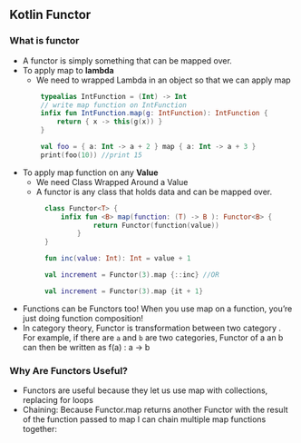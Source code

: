 ## Kotlin Functor

### What is functor
 - A functor is simply something that can be mapped over.
 - To apply map to **lambda**
    - We need to wrapped Lambda in an object so that we can apply map
        ```kotlin
         typealias IntFunction = (Int) -> Int
         // write map function on IntFunction
         infix fun IntFunction.map(g: IntFunction): IntFunction {
             return { x -> this(g(x)) }
         }
       
         val foo = { a: Int -> a + 2 } map { a: Int -> a + 3 }
         print(foo(10)) //print 15
        ```
 - To apply map function on any **Value** 
    - We need  Class Wrapped Around a Value
    - A functor is any class that holds data and can be mapped over.
        ```kotlin
          class Functor<T> {
              infix fun <B> map(function: (T) -> B ): Functor<B> {
                      return Functor(function(value))
                  }
          }   
      
          fun inc(value: Int): Int = value + 1
      
          val increment = Functor(3).map {::inc} //OR
      
          val increment = Functor(3).map {it + 1}
      
        ```
 - Functions can be Functors too! When you use map on a function, you’re just doing function composition!
 - In category theory,  Functor is transformation between two category . For example, if there are `a` and `b` are two categories, Functor of a an b can then be written as f(a) : a -> b

### Why Are Functors Useful?
 - Functors are useful because they let us use map with collections, replacing for loops
 - Chaining: Because Functor.map returns another Functor with the result of the function passed to map I can chain multiple map functions together:
